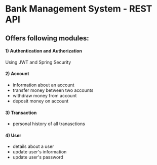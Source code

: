 <h1>Bank Management System - REST API</h1>

<h2>Offers following modules:</h2>

<h4>1) Authentication and Authorization</h4>

Using JWT and Spring Security

<h4>2) Account</h4>

- information about an account
- transfer money between two accounts
- withdraw money from account
- deposit money on account

<h4>3) Transaction</h4>

- personal history of all tranasctions

<h4>4) User</h4>

- details about a user
- update user's information
- update user's password
